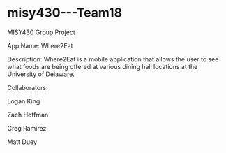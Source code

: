 misy430---Team18
================

MISY430 Group Project

App Name: Where2Eat

Description: Where2Eat is a mobile application that allows the user to see what foods are being offered at various dining hall locations at the University of Delaware.

Collaborators:

Logan King

Zach Hoffman

Greg Ramirez

Matt Duey

